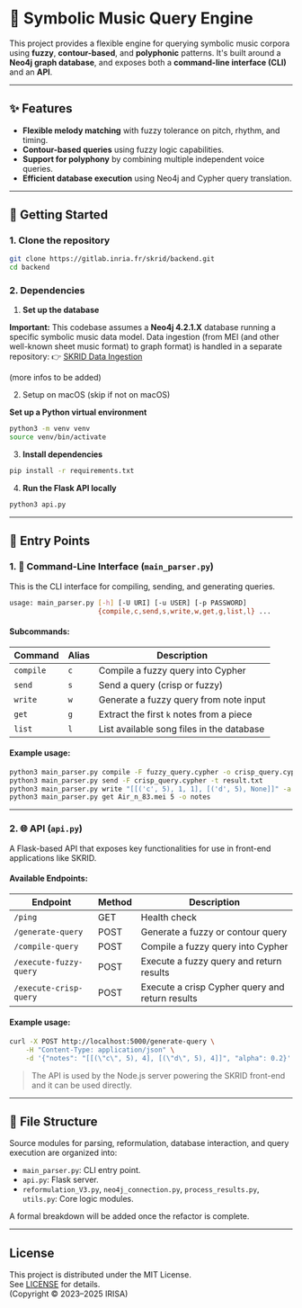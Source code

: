 # 🎼 Symbolic Music Query Engine

This project provides a flexible engine for querying symbolic music corpora using **fuzzy**, **contour-based**, and **polyphonic** patterns. It's built around a **Neo4j graph database**, and exposes both a **command-line interface (CLI)** and an **API**.

---

## ✨ Features

- **Flexible melody matching** with fuzzy tolerance on pitch, rhythm, and timing.
- **Contour-based queries** using fuzzy logic capabilities.
- **Support for polyphony** by combining multiple independent voice queries.
- **Efficient database execution** using Neo4j and Cypher query translation.

---

## 🚀 Getting Started

### 1. Clone the repository
```bash
git clone https://gitlab.inria.fr/skrid/backend.git
cd backend
```

### 2. Dependencies

1. **Set up the database**

**Important:** This codebase assumes a **Neo4j 4.2.1.X** database running a specific symbolic music data model. Data ingestion (from MEI (and other well-known sheet music format) to graph format) is handled in a separate repository:
👉 [SKRID Data Ingestion](https://gitlab.inria.fr/skrid/data-ingestion)

(more infos to be added)

2. Setup on macOS (skip if not on macOS)

**Set up a Python virtual environment**
```bash
python3 -m venv venv
source venv/bin/activate
```

3. **Install dependencies**
```bash
pip install -r requirements.txt
```

4. **Run the Flask API locally**
```bash
python3 api.py
```

---

## 🧪 Entry Points

### 1. 👤 Command-Line Interface (`main_parser.py`)

This is the CLI interface for compiling, sending, and generating queries.

```bash
usage: main_parser.py [-h] [-U URI] [-u USER] [-p PASSWORD]
                      {compile,c,send,s,write,w,get,g,list,l} ...
```

#### Subcommands:
| Command      | Alias | Description                               |
|--------------|-------|-------------------------------------------|
| `compile`    | `c`   | Compile a fuzzy query into Cypher         |
| `send`       | `s`   | Send a query (crisp or fuzzy)             |
| `write`      | `w`   | Generate a fuzzy query from note input    |
| `get`        | `g`   | Extract the first `k` notes from a piece  |
| `list`       | `l`   | List available song files in the database |

#### Example usage:
```bash
python3 main_parser.py compile -F fuzzy_query.cypher -o crisp_query.cypher
python3 main_parser.py send -F crisp_query.cypher -t result.txt
python3 main_parser.py write "[[('c', 5), 1, 1], [('d', 5), None]]" -a 0.5 -t
python3 main_parser.py get Air_n_83.mei 5 -o notes
```

---

### 2. 🌐 API (`api.py`)

A Flask-based API that exposes key functionalities for use in front-end applications like SKRID.

#### Available Endpoints:

| Endpoint                   | Method | Description                                 |
|----------------------------|--------|---------------------------------------------|
| `/ping`                   | GET    | Health check                                |
| `/generate-query`         | POST   | Generate a fuzzy or contour query           |
| `/compile-query`          | POST   | Compile a fuzzy query into Cypher           |
| `/execute-fuzzy-query`    | POST   | Execute a fuzzy query and return results    |
| `/execute-crisp-query`    | POST   | Execute a crisp Cypher query and return results |

#### Example usage:
```bash
curl -X POST http://localhost:5000/generate-query \
    -H "Content-Type: application/json" \
    -d '{"notes": "[[(\"c\", 5), 4], [(\"d\", 5), 4]]", "alpha": 0.2}'
```

> The API is used by the Node.js server powering the SKRID front-end and it can be used directly.

---

## 📁 File Structure

Source modules for parsing, reformulation, database interaction, and query execution are organized into:
- `main_parser.py`: CLI entry point.
- `api.py`: Flask server.
- `reformulation_V3.py`, `neo4j_connection.py`, `process_results.py`, `utils.py`: Core logic modules.

A formal breakdown will be added once the refactor is complete.

---

## License

This project is distributed under the MIT License.  
See [LICENSE](./LICENSE) for details.  
(Copyright © 2023–2025 IRISA)




